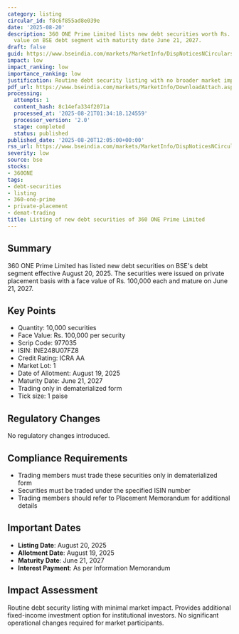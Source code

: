 ```yaml
---
category: listing
circular_id: f8c6f855ad8e039e
date: '2025-08-20'
description: 360 ONE Prime Limited lists new debt securities worth Rs. 100,000 face
  value on BSE debt segment with maturity date June 21, 2027.
draft: false
guid: https://www.bseindia.com/markets/MarketInfo/DispNoticesNCirculars.aspx?Noticeid={D18F5131-BCA9-4736-8A68-431733E84EDA}&noticeno=20250820-28&dt=08/20/2025&icount=28&totcount=60&flag=0
impact: low
impact_ranking: low
importance_ranking: low
justification: Routine debt security listing with no broader market implications
pdf_url: https://www.bseindia.com/markets/MarketInfo/DownloadAttach.aspx?id=20250820-28&attachedId=
processing:
  attempts: 1
  content_hash: 8c14efa334f2071a
  processed_at: '2025-08-21T01:34:18.124559'
  processor_version: '2.0'
  stage: completed
  status: published
published_date: '2025-08-20T12:05:00+00:00'
rss_url: https://www.bseindia.com/markets/MarketInfo/DispNoticesNCirculars.aspx?Noticeid={D18F5131-BCA9-4736-8A68-431733E84EDA}&noticeno=20250820-28&dt=08/20/2025&icount=28&totcount=60&flag=0
severity: low
source: bse
stocks:
- 360ONE
tags:
- debt-securities
- listing
- 360-one-prime
- private-placement
- demat-trading
title: Listing of new debt securities of 360 ONE Prime Limited
---
```


## Summary

360 ONE Prime Limited has listed new debt securities on BSE's debt segment effective August 20, 2025. The securities were issued on private placement basis with a face value of Rs. 100,000 each and mature on June 21, 2027.

## Key Points

- Quantity: 10,000 securities
- Face Value: Rs. 100,000 per security
- Scrip Code: 977035
- ISIN: INE248U07FZ8
- Credit Rating: ICRA AA
- Market Lot: 1
- Date of Allotment: August 19, 2025
- Maturity Date: June 21, 2027
- Trading only in dematerialized form
- Tick size: 1 paise

## Regulatory Changes

No regulatory changes introduced.

## Compliance Requirements

- Trading members must trade these securities only in dematerialized form
- Securities must be traded under the specified ISIN number
- Trading members should refer to Placement Memorandum for additional details

## Important Dates

- **Listing Date**: August 20, 2025
- **Allotment Date**: August 19, 2025
- **Maturity Date**: June 21, 2027
- **Interest Payment**: As per Information Memorandum

## Impact Assessment

Routine debt security listing with minimal market impact. Provides additional fixed-income investment option for institutional investors. No significant operational changes required for market participants.